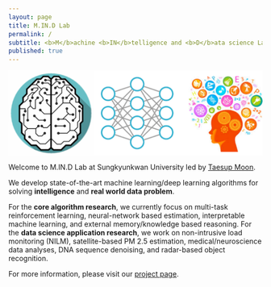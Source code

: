 ```yaml
---
layout: page
title: M.IN.D Lab
permalink: /
subtitle: <b>M</b>achine <b>IN</b>telligence and <b>D</b>ata science Laboratory
published: true
---
```

<img src="img/front.png" width="820" align="center"/>

Welcome to M.IN.D Lab at Sungkyunkwan University led by [Taesup Moon](pi). 

We develop state-of-the-art machine learning/deep learning algorithms for solving **intelligence** and **real world data problem**. 

For the **core algorithm research**, we currently focus on multi-task reinforcement learning, neural-network based estimation, interpretable machine learning, and external memory/knowledge based reasoning. For the **data science application research**, we work on non-intrusive load monitoring (NILM), satellite-based PM 2.5 estimation, medical/neuroscience data analyses, DNA sequence denoising, and radar-based object recognition. 

For more information, please visit our [project page](project).